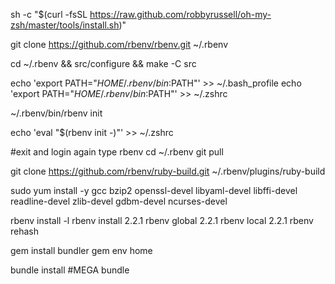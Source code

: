 sh -c "$(curl -fsSL https://raw.github.com/robbyrussell/oh-my-zsh/master/tools/install.sh)"

git clone https://github.com/rbenv/rbenv.git ~/.rbenv

cd ~/.rbenv && src/configure && make -C src

echo 'export PATH="$HOME/.rbenv/bin:$PATH"' >> ~/.bash_profile
echo 'export PATH="$HOME/.rbenv/bin:$PATH"' >> ~/.zshrc

~/.rbenv/bin/rbenv init

echo 'eval "$(rbenv init -)"' >> ~/.zshrc

#exit and login again
type rbenv
cd ~/.rbenv
git pull

git clone https://github.com/rbenv/ruby-build.git ~/.rbenv/plugins/ruby-build

sudo yum install -y gcc bzip2 openssl-devel libyaml-devel libffi-devel readline-devel zlib-devel gdbm-devel ncurses-devel

rbenv install -l
rbenv install 2.2.1
rbenv global 2.2.1
rbenv local 2.2.1
rbenv rehash

gem install bundler
gem env home

bundle install
#MEGA bundle

